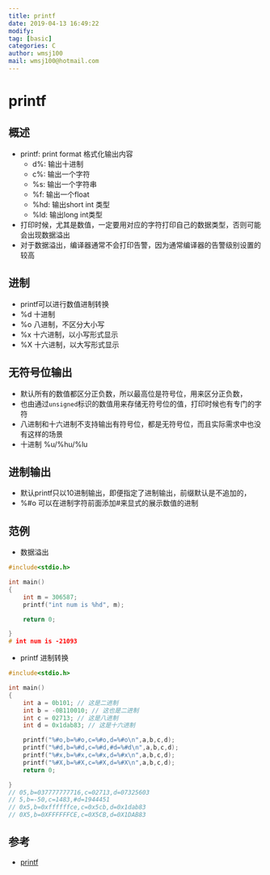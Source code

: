 ```yaml
---
title: printf
date: 2019-04-13 16:49:22	
modify: 
tag: [basic]
categories: C
author: wmsj100
mail: wmsj100@hotmail.com
---
```


# printf

## 概述

- printf: print format 格式化输出内容
	- d%: 输出十进制
	- c%: 输出一个字符
	- %s: 输出一个字符串
	- %f: 输出一个float
	- %hd: 输出short int 类型
	- %ld: 输出long int类型
- 打印时候，尤其是数值，一定要用对应的字符打印自己的数据类型，否则可能会出现数据溢出
- 对于数据溢出，编译器通常不会打印告警，因为通常编译器的告警级别设置的较高

## 进制
- printf可以进行数值进制转换
- %d 十进制
- %o 八进制，不区分大小写
- %x 十六进制，以小写形式显示
- %X 十六进制，以大写形式显示

## 无符号位输出
- 默认所有的数值都区分正负数，所以最高位是符号位，用来区分正负数，
- 也由通过`unsigned`标识的数值用来存储无符号位的值，打印时候也有专门的字符
- 八进制和十六进制不支持输出有符号位，都是无符号位，而且实际需求中也没有这样的场景
- 十进制 %u/%hu/%lu

## 进制输出
- 默认printf只以10进制输出，即便指定了进制输出，前缀默认是不追加的，
- %#o 可以在进制字符前面添加#来显式的展示数值的进制


## 范例
- 数据溢出
```c
#include<stdio.h>

int main()
{
    int m = 306587;
    printf("int num is %hd", m);

    return 0;

}
# int num is -21093
```

- printf 进制转换
```c
#include<stdio.h>

int main()
{
    int a = 0b101; // 这是二进制
    int b = -0B110010; // 这也是二进制
    int c = 02713; // 这是八进制
    int d = 0x1dab83; // 这是十六进制

    printf("%#o,b=%#o,c=%#o,d=%#o\n",a,b,c,d);
    printf("%#d,b=%#d,c=%#d,#d=%#d\n",a,b,c,d);
    printf("%#x,b=%#x,c=%#x,d=%#x\n",a,b,c,d);
    printf("%#X,b=%#X,c=%#X,d=%#X\n",a,b,c,d);
    return 0;

}
// 05,b=037777777716,c=02713,d=07325603
// 5,b=-50,c=1483,#d=1944451
// 0x5,b=0xffffffce,c=0x5cb,d=0x1dab83
// 0X5,b=0XFFFFFFCE,c=0X5CB,d=0X1DAB83
```

## 参考
- [printf](http://c.biancheng.net/cpp/html/3092.html)
